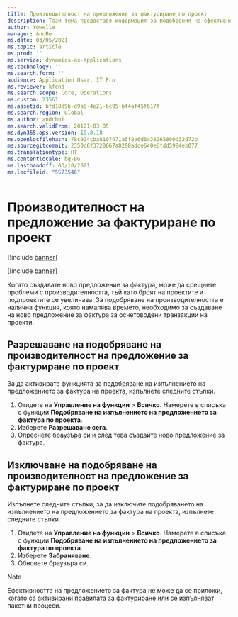 ```yaml
---
title: Производителност на предложение за фактуриране по проект
description: Тази тема предоставя информация за подобрения на ефективността на предложенията за фактури по проекта.
author: Yowelle
manager: AnnBe
ms.date: 03/05/2021
ms.topic: article
ms.prod: ''
ms.service: dynamics-ax-applications
ms.technology: ''
ms.search.form: ''
audience: Application User, IT Pro
ms.reviewer: kfend
ms.search.scope: Core, Operations
ms.custom: 23561
ms.assetid: bfd18d9b-d9a6-4e21-bc95-bf4af45f617f
ms.search.region: Global
ms.author: andchoi
ms.search.validFrom: 20121-03-05
ms.dyn365.ops.version: 10.0.18
ms.openlocfilehash: 78c924cba8107471a5f8e6d6a38265890d32d72b
ms.sourcegitcommit: 2350c6f3728067a8298adde640e6fdd5984eb077
ms.translationtype: HT
ms.contentlocale: bg-BG
ms.lasthandoff: 03/10/2021
ms.locfileid: "5573546"
---
```

# <a name="project-invoice-proposal-performance"></a>Производителност на предложение за фактуриране по проект

[!include [banner](../includes/banner.md)]

[!include [banner](../includes/preview-banner.md)]

Когато създавате ново предложение за фактура, може да срещнете проблеми с производителността, тъй като броят на проектите и подпроектите се увеличава. За подобряване на производителността е налична функция, която намалява времето, необходимо за създаване на ново предложение за фактура за осчетоводени транзакции на проекти.

## <a name="enable-project-invoice-proposal-performance-enhancement"></a>Разрешаване на подобряване на производителност на предложение за фактуриране по проект
За да активирате функцията за подобряване на изпълнението на предложението за фактура на проекта, изпълнете следните стъпки.

1.  Отидете на **Управление на функции** > **Всичко**. Намерете в списъка с функции **Подобряване на изпълнението на предложението за фактура по проекта**.
2.  Изберете **Разрешаване сега**.
3.  Опреснете браузъра си и след това създайте ново предложение за фактура.

## <a name="turn-off-project-invoice-proposal-performance-enhancement"></a>Изключване на подобряване на производителност на предложение за фактуриране по проект
Изпълнете следните стъпки, за да изключите подобряването на изпълнението на предложението за фактура на проекта, изпълнете следните стъпки.

1.  Отидете на **Управление на функции** > **Всичко**. Намерете в списъка с функции **Подобряване на изпълнението на предложението за фактура по проекта**.
2.  Изберете **Забраняване**.
3.  Обновете браузъра си.

> [!NOTE]
> Ефективността на предложението за фактура не може да се приложи, когато са активирани правилата за фактуриране или се изпълняват пакетни процеси.
